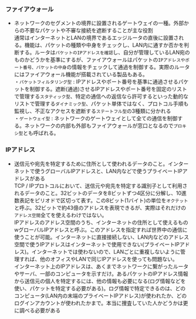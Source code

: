### ファイアウォール
- ネットワークのセグメントの境界に設置されるゲートウェイの一種。外部からの不要なパケットや不審な接続を遮断することが主な役割  
通常はインターネットとLANの境界であるエッジルータの直後に設置される。機能は、パケットの種類や中身をチェックし、LAN内に通すか否かを判断する。ルータは`パケットのIPアドレスを確認`し、自分が管理しているLAN宛のものかどうかを基準にするが、ファイアウォールはパケットの`IPアドレスやポート番号、パケットの中身`の情報をチェックして通過を制御する。実際のルータにはファイアウォール機能が搭載されている製品もある。  
・`パケットフィルタリング型` : IPアドレスやポート番号を基準に通過させるパケットを制御する。遮断(通過)させるIPアドレスやポート番号を固定のリストで管理する`スタティック型`、特定の通信への返信なら許可するといった動的なリストで管理する`ダイナミック型`、パケット単体ではなく、プロトコル手順も監視し、不正なアクセスを遮断する`ステートフル型`の3種類に分かれる  
・`ゲートウェイ型` : ネットワークのゲートウェイとして全ての通信を制御する。ネットワークの内部も外部もファイアウォールが窓口となるので`プロキシ型`とも呼ばれる。

### IPアドレス
- 送信元や宛先を特定するために住所として使われるデータのこと。インターネットで使うグローバルIPアドレスと、LAN内などで使うプライベートIPアドレスがある  
TCP / IPプロトコルにおいて、送信元や宛先を特定する識別子として利用されるデータのこと。32ビットのデータを8ビットずつ4区分に分解し、10進数表記をピリオドで区切って表す。この8ビット(1バイト)の単位を`オクテット`と呼ぶ。32ビットで約43億のアドレスを表現できるが、実際はそれだけの`アドレス空間`全てを使えるわけではない。  
IPアドレスのアドレス空間のうち、インターネットの住所として使えるものwグローバルIPアドレスと呼ぶ。このアドレスを指定すれば世界中の通信に使うことが可能。インターネットに直接接続しない、LAN内などのアドレス空間で使うIPアドレスはインターネットで使用できない(プライベートIPアドレス)。インターネットでは使わないので、LANごとに重複しないように管理すれば、他のオフィスやLANで同じIPアドレスを使っても問題ない。  
インターネット上のIPアドレスは、あくまでネットワークに繋がったルータやサーバ、一部のコンピュータを示すだけ。あるパケットのIPアドレス情報から送信元の個人を特定するには、他の情報も必要になる(ログ情報などを使い、パケットを特定する必要がある)。ログ情報で特定できるのは、どのコンピュータ(LAN内の末端のプライベートIPアドレス)が使われたか、どのログインアカウントが使われたかまで。本当に捜査していた人かどうかは更に調べる必要がある
